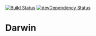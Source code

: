 [![Build Status](https://travis-ci.org/danrspencer/darwin.svg?branch=master)](https://travis-ci.org/danrspencer/darwin)
[![devDependency Status](https://david-dm.org/danrspencer/darwin/dev-status.svg?theme=shields.io)](https://david-dm.org/danrspencer/darwin#info=devDependencies)

Darwin
======
